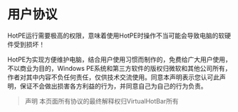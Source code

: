 # 用户协议
HotPE运行需要极高的权限，意味着使用HotPE时操作不当可能会导致电脑的软硬件受到损坏！

HotPE为实现方便维护电脑，结合用户使用习惯而制作的，免费给广大用户使用，不以商业为目的，Windows PE系统和第三方软件的版权归微软和其他公司所有，作者对其中内容不负任何责任，仅供技术交流使用。同意本声明表示您认可此声明，保证不会做出损害各方利益的行为，并同意自己为自己的行为负责。
> 声明
本页面所有协议的最终解释权归VirtualHotBar所有
